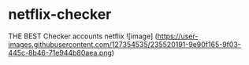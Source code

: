 # netflix-checker
THE BEST Checker accounts netflix
![image] (https://user-images.githubusercontent.com/127354535/235520191-9e90f165-9f03-445c-8b46-71e944b80aea.png)

